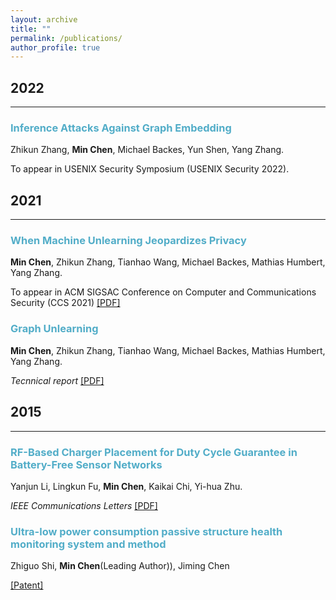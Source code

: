 ```yaml
---
layout: archive
title: ""
permalink: /publications/
author_profile: true
---
```


## 2022
___

### <span style="color:#52ADC8">Inference Attacks Against Graph Embedding</span>

Zhikun Zhang, <b>Min Chen</b>, Michael Backes, Yun Shen, Yang Zhang.

To appear in USENIX Security Symposium (USENIX Security 2022).


## 2021
___

### <span style="color:#52ADC8">When Machine Unlearning Jeopardizes Privacy</span>

<b>Min Chen</b>, Zhikun Zhang, Tianhao Wang, Michael Backes, Mathias Humbert, Yang Zhang.

To appear in ACM SIGSAC Conference on Computer and Communications Security (CCS 2021) [[PDF]](https://arxiv.org/abs/2005.02205)


### <span style="color:#52ADC8">Graph Unlearning</span>

<b>Min Chen</b>, Zhikun Zhang, Tianhao Wang, Michael Backes, Mathias Humbert, Yang Zhang.

*Tecnnical report* [[PDF]](https://arxiv.org/abs/2103.14991)


## 2015
___

### <span style="color:#52ADC8">RF-Based Charger Placement for Duty Cycle Guarantee in Battery-Free Sensor Networks</span>

Yanjun Li, Lingkun Fu, <b>Min Chen</b>, Kaikai Chi, Yi-hua Zhu.

*IEEE Communications Letters* [[PDF]](https://arxiv.org/pdf/1508.02303.pdf)

### <span style="color:#52ADC8">Ultra-low power consumption passive structure health monitoring system and method</span>

Zhiguo Shi, <b>Min Chen</b>(Leading Author)), Jiming Chen

[[Patent]](http://www.soopat.com/Patent/201510736108)